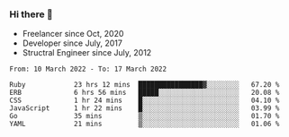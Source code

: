 ### Hi there 👋

- Freelancer since Oct, 2020
- Developer since July, 2017
- Structral Engineer since July, 2012

<!--START_SECTION:waka-->

```text
From: 10 March 2022 - To: 17 March 2022

Ruby            23 hrs 12 mins  ████████████████▓░░░░░░░░   67.20 %
ERB             6 hrs 56 mins   █████░░░░░░░░░░░░░░░░░░░░   20.08 %
CSS             1 hr 24 mins    █░░░░░░░░░░░░░░░░░░░░░░░░   04.10 %
JavaScript      1 hr 22 mins    █░░░░░░░░░░░░░░░░░░░░░░░░   03.99 %
Go              35 mins         ▒░░░░░░░░░░░░░░░░░░░░░░░░   01.70 %
YAML            21 mins         ▒░░░░░░░░░░░░░░░░░░░░░░░░   01.06 %
```

<!--END_SECTION:waka-->
